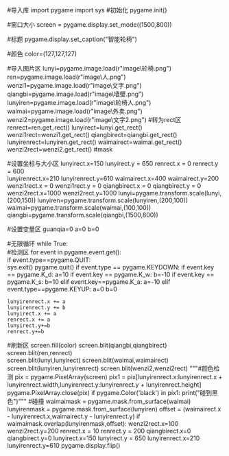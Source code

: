#导入库
import pygame
import sys
#初始化
pygame.init()                

#窗口大小
screen = pygame.display.set_mode((1500,800))

#标题
pygame.display.set_caption("智能轮椅")         

#颜色
color=(127,127,127) 

#导入图片区
lunyi=pygame.image.load(r"image\轮椅.png")
ren=pygame.image.load(r"image\人.png")
wenzi1=pygame.image.load(r"image\文字.png")
qiangbi=pygame.image.load(r"image\墙壁.png")
lunyiren=pygame.image.load(r"image\轮椅人.png")
waimai=pygame.image.load(r"image\外卖.png")
wenzi2=pygame.image.load(r"image\文字2.png")
#转为rect区
renrect=ren.get_rect()
lunyirect=lunyi.get_rect()
wenzi1rect=wenzi1.get_rect()
qiangbirect=qiangbi.get_rect()
lunyirenrect=lunyiren.get_rect()
waimairect=waimai.get_rect()
wenzi2rect=wenzi2.get_rect()
#mask


#设置坐标与大小区
lunyirect.x=150
lunyirect.y = 650
renrect.x = 0
renrect.y = 600                     
lunyirenrect.x=210
lunyirenrect.y=610
waimairect.x=400
waimairect.y=200
wenzi1rect.x = 0
wenzi1rect.y = 0
qiangbirect.x = 0
qiangbirect.y = 0
wenzi2rect.x=1000
wenzi2rect.y=1000
lunyi=pygame.transform.scale(lunyi,(200,150))
lunyiren=pygame.transform.scale(lunyiren,(200,100))
waimai=pygame.transform.scale(waimai,(100,100))
qiangbi=pygame.transform.scale(qiangbi,(1500,800))

#设置变量区
guanqia=0
a=0
b=0


#无限循环
while True:                                                      
#检测区
    for event in pygame.event.get():                
        if event.type==pygame.QUIT:                
            sys.exit()
            pygame.quit()
        if event.type == pygame.KEYDOWN:
            if event.key == pygame.K_d:
                a=10
            if event.key == pygame.K_w:
                b=-10
            if event.key == pygame.K_s:
                b=10
            elif event.key==pygame.K_a:
                a=-10
        elif event.type==pygame.KEYUP:
            a=0
            b=0
        
    lunyirenrect.x += a
    lunyirenrect.y += b
    lunyirect.x += a
    renrect.x += a
    lunyirect.y+=b
    renrect.y+=b                                                                                                                    
#刷新区
    screen.fill(color)
    screen.blit(qiangbi,qiangbirect)
    screen.blit(ren,renrect)    
    screen.blit(lunyi,lunyirect)
    screen.blit(waimai,waimairect)
    screen.blit(lunyiren,lunyirenrect)
    screen.blit(wenzi2,wenzi2rect)
    """#颜色检测
    pix = pygame.PixelArray(screen)
    pix1 = pix[lunyirenrect.x:lunyirenrect.x + lunyirenrect.width,lunyirenrect.y:lunyirenrect.y + lunyirenrect.height]
    pygame.PixelArray.close(pix)
    if pygame.Color('black') in pix1:
        print("碰到黑色")"""
    #碰撞
    waimaimask = pygame.mask.from_surface(waimai)
    lunyirenmask = pygame.mask.from_surface(lunyiren)
    offset = (waimairect.x - lunyirenrect.x,waimairect.y - lunyirenrect.y)
    if waimaimask.overlap(lunyirenmask,offset):
        wenzi2rect.x=100
        wenzi2rect.y=200
        renrect.x = 10
        renrect.y = 200
        qiangbirect.x=0
        qiangbirect.y=0
        lunyirect.x=150
        lunyirect.y = 650
        lunyirenrect.x=210
        lunyirenrect.y=610
    pygame.display.flip()

    
    



